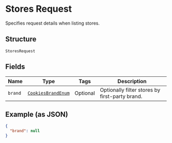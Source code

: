 
# Stores Request

Specifies request details when listing stores.

## Structure

`StoresRequest`

## Fields

| Name | Type | Tags | Description |
|  --- | --- | --- | --- |
| `brand` | [`CookiesBrandEnum`](/doc/models/cookies-brand-enum.md) | Optional | Optionally filter stores by first-party brand. |

## Example (as JSON)

```json
{
  "brand": null
}
```


